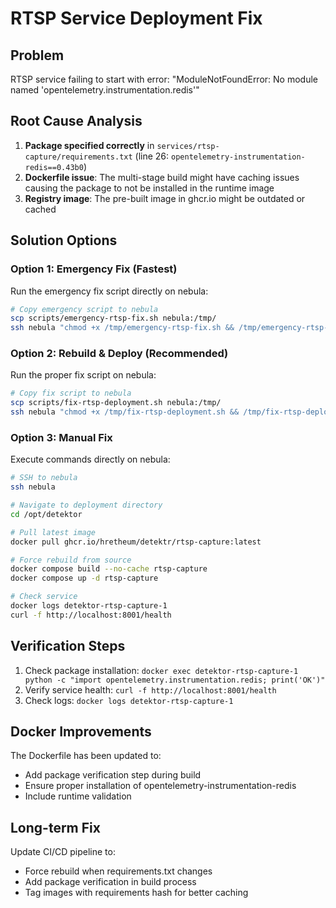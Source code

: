# RTSP Service Deployment Fix

## Problem
RTSP service failing to start with error: "ModuleNotFoundError: No module named 'opentelemetry.instrumentation.redis'"

## Root Cause Analysis
1. **Package specified correctly** in `services/rtsp-capture/requirements.txt` (line 26: `opentelemetry-instrumentation-redis==0.43b0`)
2. **Dockerfile issue**: The multi-stage build might have caching issues causing the package to not be installed in the runtime image
3. **Registry image**: The pre-built image in ghcr.io might be outdated or cached

## Solution Options

### Option 1: Emergency Fix (Fastest)
Run the emergency fix script directly on nebula:

```bash
# Copy emergency script to nebula
scp scripts/emergency-rtsp-fix.sh nebula:/tmp/
ssh nebula "chmod +x /tmp/emergency-rtsp-fix.sh && /tmp/emergency-rtsp-fix.sh"
```

### Option 2: Rebuild & Deploy (Recommended)
Run the proper fix script on nebula:

```bash
# Copy fix script to nebula
scp scripts/fix-rtsp-deployment.sh nebula:/tmp/
ssh nebula "chmod +x /tmp/fix-rtsp-deployment.sh && /tmp/fix-rtsp-deployment.sh"
```

### Option 3: Manual Fix
Execute commands directly on nebula:

```bash
# SSH to nebula
ssh nebula

# Navigate to deployment directory
cd /opt/detektor

# Pull latest image
docker pull ghcr.io/hretheum/detektr/rtsp-capture:latest

# Force rebuild from source
docker compose build --no-cache rtsp-capture
docker compose up -d rtsp-capture

# Check service
docker logs detektor-rtsp-capture-1
curl -f http://localhost:8001/health
```

## Verification Steps
1. Check package installation: `docker exec detektor-rtsp-capture-1 python -c "import opentelemetry.instrumentation.redis; print('OK')"`
2. Verify service health: `curl -f http://localhost:8001/health`
3. Check logs: `docker logs detektor-rtsp-capture-1`

## Docker Improvements
The Dockerfile has been updated to:
- Add package verification step during build
- Ensure proper installation of opentelemetry-instrumentation-redis
- Include runtime validation

## Long-term Fix
Update CI/CD pipeline to:
- Force rebuild when requirements.txt changes
- Add package verification in build process
- Tag images with requirements hash for better caching
